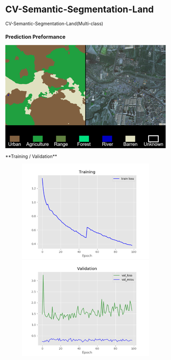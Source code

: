 # CV-Semantic-Segmentation-Land
CV-Semantic-Segmentation-Land(Multi-class)


### Prediction Preformance   
<div align="center"></center><img src="https://github.com/ccalvin97/CV-Semantic-Segmentation-Land/blob/main/graph/pred1.png" width="800"/></center>   

<p align="left"> **Training / Validation** </p>   

<div align="center"><img src="https://github.com/ccalvin97/CV-Semantic-Segmentation-Land/blob/main/graph/train.png" width="400"/></center><img src="https://github.com/ccalvin97/CV-Semantic-Segmentation-Land/blob/main/graph/test.png" width="400"/></center>   
